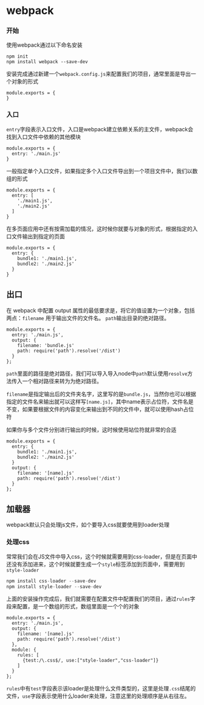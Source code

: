 # webpack
### 开始
使用webpack通过以下命名安装
```
npm init
npm install webpack --save-dev 
```
安装完成通过新建一个`webpack.config.js`来配置我们的项目，通常里面是导出一个对象的形式
```
module.exports = {
}
```
### 入口
`entry`字段表示入口文件，入口是webpack建立依赖关系的主文件，webpack会找到入口文件中依赖的其他模块
```
module.exports = {
  entry: './main.js'
}
```
一般指定单个入口文件，如果指定多个入口文件导出到一个项目文件中，我们以数组的形式
```
module.exports = {
  entry: [
    './main1.js',
    './main2.js'
  ]
}
```
在多页面应用中还有按需加载的情况，这时候你就要与对象的形式，根据指定的入口文件输出到指定的页面
```
module.exports = {
  entry: {
    bundle1: './main1.js',
    bundle2: './main2.js'
  }
}
```
## 出口
在 webpack 中配置 output 属性的最低要求是，将它的值设置为一个对象，包括两点：`filename` 用于输出文件的文件名。 `path`输出目录的绝对路径。
```
module.exports = {
  entry: './main.js',
  output: {
    filename: 'bundle.js'
    path: require('path').resolve('/dist')
  }
};
```
`path`里面的路径是绝对路径，我们可以导入导入node中`path`默认使用`resolve`方法传入一个相对路径来转为为绝对路径。

`filename`是指定输出后的文件夹名字，这里写的是`bundle.js`，当然你也可以根据指定的文件名来输出就可以这样写`[name.js]`，其中name表示占位符，文件名是不变，如果要根据文件的内容变化来输出到不同的文件中，就可以使用hash占位符


如果你与多个文件分别进行输出的时候，这时候使用站位符就非常的合适
```
module.exports = {
  entry: {
    bundle1: './main1.js',
    bundle2: './main2.js'
  }
  output: {
    filename: '[name].js'
    path: require('path').resolve('/dist')
  }
};
```
## 加载器
webpack默认只会处理js文件，如个要导入css就要使用到loader处理

### 处理css
常常我们会在JS文件中导入css，这个时候就需要用到css-loader，但是在页面中还没有添加进来，这个时候就要生成一个`style`标签添加到页面中，需要用到`style-loader`
```js
npm install css-loader --save-dev
npm install style-loader --save-dev
```
上面的安装操作完成后，我们就需要在配置文件中配置我们的项目，通过`rules`字段来配置，是一个数组的形式，数组里面是一个个的对象
```
module.exports = {
  entry: './main.js',
  output: {
    filename: '[name].js'
    path: require('path').resolve('/dist')
  },
  module: {
    rules: [
      {test:/\.css$/, use:["style-loader","css-loader"]}
    ]
  }
};
```
`rules`中有`test`字段表示该loader是处理什么文件类型的，这里是处理`.css`结尾的文件，`use`字段表示使用什么loader来处理，注意这里的处理顺序是从右往左。

